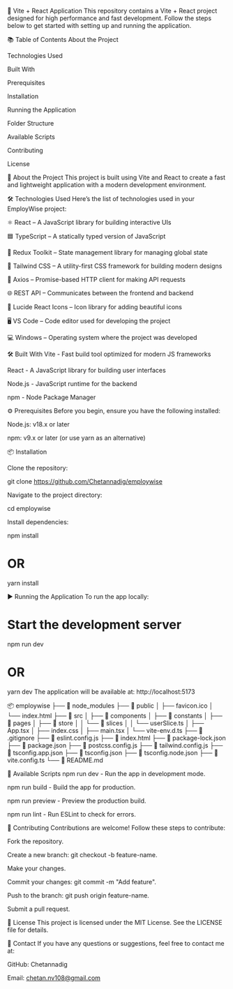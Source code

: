 🚀 Vite + React Application
This repository contains a Vite + React project designed for high performance and fast development. Follow the steps below to get started with setting up and running the application.

📚 Table of Contents
About the Project

Technologies Used

Built With

Prerequisites

Installation

Running the Application

Folder Structure

Available Scripts

Contributing

License

📖 About the Project
This project is built using Vite and React to create a fast and lightweight application with a modern development environment.


🛠️ Technologies Used
Here’s the list of technologies used in your EmployWise project:

⚛️ React – A JavaScript library for building interactive UIs

🟦 TypeScript – A statically typed version of JavaScript

🧰 Redux Toolkit – State management library for managing global state

🎨 Tailwind CSS – A utility-first CSS framework for building modern designs

🔗 Axios – Promise-based HTTP client for making API requests

🌐 REST API – Communicates between the frontend and backend

🎨 Lucide React Icons – Icon library for adding beautiful icons

🖥️ VS Code – Code editor used for developing the project

💻 Windows – Operating system where the project was developed


🛠️ Built With
Vite - Fast build tool optimized for modern JS frameworks

React - A JavaScript library for building user interfaces

Node.js - JavaScript runtime for the backend

npm - Node Package Manager


⚙️ Prerequisites
Before you begin, ensure you have the following installed:

Node.js: v18.x or later

npm: v9.x or later (or use yarn as an alternative)


📦 Installation

Clone the repository:

git clone https://github.com/Chetannadig/employwise


Navigate to the project directory:

cd employwise


Install dependencies:

npm install
# OR
yarn install


▶️ Running the Application
To run the app locally:
# Start the development server
npm run dev
# OR
yarn dev
The application will be available at:
http://localhost:5173

📦 employwise
├── 📂 node_modules
├── 📂 public
│   ├── favicon.ico
│   └── index.html
├── 📂 src
│   ├── 📂 components
│   ├── 📂 constants
│   ├── 📂 pages
│   ├── 📂 store
│   │   └── 📂 slices
│   │       └── userSlice.ts
│   ├── App.tsx
│   ├── index.css
│   ├── main.tsx
│   └── vite-env.d.ts
├── 📄 .gitignore
├── 📄 eslint.config.js
├── 📄 index.html
├── 📄 package-lock.json
├── 📄 package.json
├── 📄 postcss.config.js
├── 📄 tailwind.config.js
├── 📄 tsconfig.app.json
├── 📄 tsconfig.json
├── 📄 tsconfig.node.json
├── 📄 vite.config.ts
└── 📄 README.md


📜 Available Scripts
npm run dev - Run the app in development mode.

npm run build - Build the app for production.

npm run preview - Preview the production build.

npm run lint - Run ESLint to check for errors.

🤝 Contributing
Contributions are welcome! Follow these steps to contribute:

Fork the repository.

Create a new branch: git checkout -b feature-name.

Make your changes.

Commit your changes: git commit -m "Add feature".

Push to the branch: git push origin feature-name.

Submit a pull request.

📄 License
This project is licensed under the MIT License. See the LICENSE file for details.

📧 Contact
If you have any questions or suggestions, feel free to contact me at:

GitHub: Chetannadig

Email: chetan.nv108@gmail.com